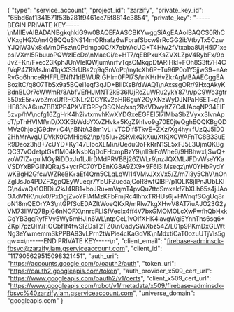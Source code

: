 {
  "type": "service_account",
  "project_id": "zarzify",
  "private_key_id": "65bd6af1341571f53b281f9461cc75f8814c3854",
  "private_key": "-----BEGIN PRIVATE KEY-----\nMIIEvAIBADANBgkqhkiG9w0BAQEFAASCBKYwggSiAgEAAoIBAQCS0RhCVKxgHGXo\n4Q8QQuSNS14mORhafz6wFbrafSbcw9rRcGG2ibVtbyTx5CzwYJQlW3Vx8xMmDFsz\n0Pdmgo0C/X7ebYAcUG+T4Hiw2fVtxaba8UjH5l71xepsIVXml5RbuuoPQWzIEcDo\nMaeGi/e+HT7/qEBPxuKsZVXLZpV4RybFx/9pJvZ+Kn/Fxec23KphJUnVIelQWjum\nrfvTqsCMkqpDtARIHkl+FOh8S3tt7H4C/VqP4ZRMsJm41qkXS3rUBs2q9qSnVoPq\nytcXh6P+Tu96P0o1Y5jjw39+eAeRvGo6hnceRHFFLENfN1rlBWURIGHlm0FPl7S/\nKHrHvZkrAgMBAAECggEABozltC/q8O7TbSx9a5BQei1eqf3qJD+BIIIXsB/dWAQ1\nAxssgORr/9HxqAkyKBdnBLOr7cWWmR/8AbfVEfHJMNT2kB36lUjRcZuWRu2ykY87\n/pC9Wo3gtr550xE5r+wbZmxUfRHCNLr2DGYKv2oHR6guY2GyXNzWyDJNPaH6ET+q\nHF83NA6unZBBXPP4PXVEGRPyOSQNc/xsq2RdVDwyltZZCdUAoqNP34EIF5zvp/hV\ncfg16ZgHrK4h2ivtxmvhKwXYDGxeEGFEI5I7lMbaSbZVyxx3IvnApcT/pThHVIMf\nD/XXK5bWdoYXvZHvk+5KgZ9hIvo9g70E0jteQghEQQKBgQDMVz0hjocjG9dtv+C4\nBNtA38m1vL+vTCDIf5TkvE+ZXz/Xg4hy+fUzQJ5ID02HhMrAvgUjDVkK9CMHiq62\np/a5Iu+2SKvlxQkXuuXtKjXCWAFnTC8B33uER9Deoz3h8+7cUYD+Ky147ElboXLM\n/UeduQoFkRrN1SL5xFJ5L3UjmQKBgQC37vOdetptGkf1M04kNsbKqDoFHcmpBzY9\nll9rFoWhe6/9HBhwxIjSwQ+zoW7IZ+guiMOyRiDDxJu1LJlrDMdPRVBBj26ZWLr9\nzJQXMLJFDvWseYKaVSDYxBPGIlNQRa/S+ycrFC70YDEnKG8A9ZX9+9F6l3IMseqz\nV0YHbPydYwKBgH2GfcwWZReBK+aEf4Qrn5CLqLqWl14VMvJXxVx5/Z/m7i3y5ChV\nOnZglJsJo4PDZFXgpQEyWueqr7YbUFZuedajCoR8wfQlBP/p1QLK8jlPnJUbLKlG\n4vaQs1OBDiu2kJ4RB1+boJRu+mVqmT4pvQu7ttdSmxekfZbXLh65s4jJAoGAdVNK\nuk0/PxDgjZvoYFlAfMzKFbFmjRc4lhhxTRHUs6j+HWnqfSQgUq8roN18mQEOrYA3\ntGPfSoEDAZItWoeQKxR/mRIw7kgXHwV8AT7iuAJO23G2yVM73IlWQ7BpjG6nNOFX\nnrcFLISfVecIx4ff4V7bxGMOMOLcXwFwfhQbHxkCgYB3gqRyfFVy5Wy5mHJIn6WL\ntpCeL1vOIfXHK4iavgWgiEYnnThs6sq6+ZKpI7pzQIY/HOCbf1f4twSIZDsT2TZ0\nOadySWXbz54Z/L01p9PKmDxGLWtNg3eYwmemmSkPPBA93vLPrn2tWPie4cKaGdVK\nMdxtiCaT0ozuUTjVls5gqw==\n-----END PRIVATE KEY-----\n",
  "client_email": "firebase-adminsdk-fbsvc@zarzify.iam.gserviceaccount.com",
  "client_id": "117905629515098321451",
  "auth_uri": "https://accounts.google.com/o/oauth2/auth",
  "token_uri": "https://oauth2.googleapis.com/token",
  "auth_provider_x509_cert_url": "https://www.googleapis.com/oauth2/v1/certs",
  "client_x509_cert_url": "https://www.googleapis.com/robot/v1/metadata/x509/firebase-adminsdk-fbsvc%40zarzify.iam.gserviceaccount.com",
  "universe_domain": "googleapis.com"
}